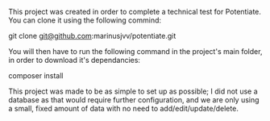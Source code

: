 This project was created in order to complete a technical test
for Potentiate. You can clone it using the following commind: 

git clone git@github.com:marinusjvv/potentiate.git

You will then have to run the following command in the project's
main folder, in order to download it's dependancies:

composer install

This project was made to be as simple to set up as possible; I
did not use a database as that would require further configuration,
and we are only using a small, fixed amount of data with no need to
add/edit/update/delete. 
